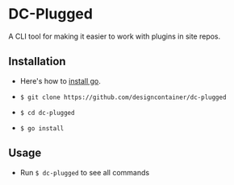 # DC-Plugged

A CLI tool for making it easier to work with plugins in site repos.

## Installation

- Here's how to [install go](https://go.dev/doc/install).

- `$ git clone https://github.com/designcontainer/dc-plugged`
- `$ cd dc-plugged`
- `$ go install`

## Usage

- Run `$ dc-plugged` to see all commands
